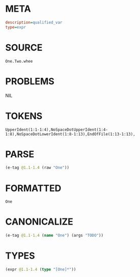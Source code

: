 # META
~~~ini
description=qualified_var
type=expr
~~~
# SOURCE
~~~roc
One.Two.whee
~~~
# PROBLEMS
NIL
# TOKENS
~~~zig
UpperIdent(1:1-1:4),NoSpaceDotUpperIdent(1:4-1:8),NoSpaceDotLowerIdent(1:8-1:13),EndOfFile(1:13-1:13),
~~~
# PARSE
~~~clojure
(e-tag @1.1-1.4 (raw "One"))
~~~
# FORMATTED
~~~roc
One
~~~
# CANONICALIZE
~~~clojure
(e-tag @1.1-1.4 (name "One") (args "TODO"))
~~~
# TYPES
~~~clojure
(expr @1.1-1.4 (type "[One]*"))
~~~
